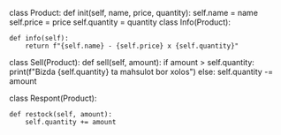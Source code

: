 class Product:
    def init(self, name, price, quantity):
        self.name = name
        self.price = price
        self.quantity = quantity
class Info(Product):


    def info(self):
        return f"{self.name} - {self.price} x {self.quantity}"


class Sell(Product):
    def sell(self, amount):
        if amount > self.quantity:
            print(f"Bizda {self.quantity} ta mahsulot bor xolos")
        else:
            self.quantity -= amount

class Respont(Product):

    def restock(self, amount):
        self.quantity += amount
